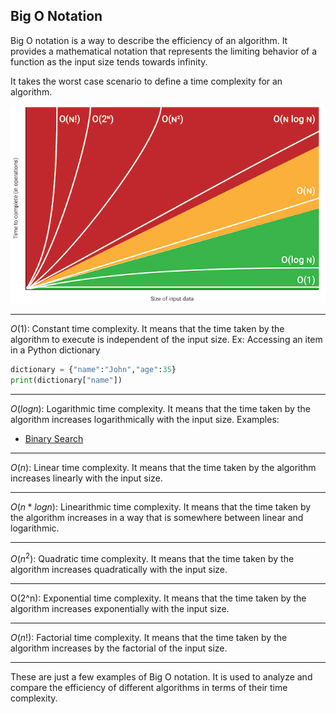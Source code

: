 ## Big O Notation
Big O notation is a way to describe the efficiency of an algorithm. It provides a mathematical notation that represents the limiting behavior of a function as the input size tends towards infinity.

It takes the worst case scenario to define a time complexity for an algorithm.

![Time complexity chart](./img/bigONotation.png)

---
$O(1)$: Constant time complexity. It means that the time taken by the algorithm to execute is independent of the input size.
Ex: Accessing an item in a Python dictionary
```python
dictionary = {"name":"John","age":35}
print(dictionary["name"])
```
---
$O(log n)$: Logarithmic time complexity. It means that the time taken by the algorithm increases logarithmically with the input size.
Examples:
* [Binary Search](./binarySearch/binarySearch.md)
---
$O(n)$: Linear time complexity. It means that the time taken by the 
algorithm increases linearly with the input size.

---
$O(n * log n)$: Linearithmic time complexity. It means that the time taken by the algorithm increases in a way that is somewhere between linear and logarithmic.

---
$O(n^2)$: Quadratic time complexity. It means that the time taken by the algorithm increases quadratically with the input size.

---
O(2^n): Exponential time complexity. It means that the time taken by the algorithm increases exponentially with the input size.

---
$O(n!)$: Factorial time complexity. It means that the time taken by the algorithm increases by the factorial of the input size.

---
These are just a few examples of Big O notation. It is used to analyze and compare the efficiency of different algorithms in terms of their time complexity.